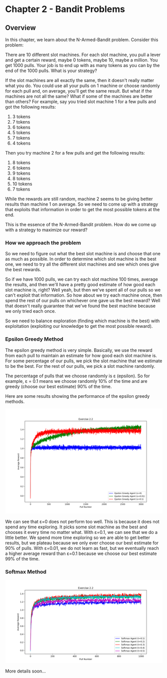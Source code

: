 # Chapter 2 - Bandit Problems

## Overview
In this chapter, we learn about the N-Armed-Bandit problem. Consider this problem:

There are 10 different slot machines. For each slot machine, you pull a lever and
get a certain reward, maybe 0 tokens, maybe 10, maybe a million. You get 1000 pulls.
Your job is to end up with as many tokens as you can by the end of the 1000 pulls. 
What is your strategy?

If the slot machines are all exactly the same, then it doesn't really matter what you do.
You could use all your pulls on 1 machine or choose randomly for each pull and, on average,
you'll get the same result. But what if the machines are not all the same? What if
some of the machines are better than others? For example, say you tried slot machine 1 for
a few pulls and got the following results:

1. 3 tokens
2. 7 tokens
3. 6 tokens
4. 5 tokens
5. 7 tokens
6. 4 tokens

Then you try machine 2 for a few pulls and get the following results:

1. 8 tokens
2. 6 tokens
3. 9 tokens
4. 8 tokens
5. 10 tokens
6. 7 tokens

While the rewards are still random, machine 2 seems to be giving better results than machine 1
on average. So we need to come up with a strategy that exploits that information in order to get
the most possible tokens at the end.

This is the essence of the N-Armed-Bandit problem. How do we come up with a strategy to maximize
our reward?

### How we approach the problem

So we need to figure out what the best slot machine is and choose that one as much as possible.
In order to determine which slot machine is the best one, we need to try all the different
slot machines and see which ones give the best rewards. 

So if we have 1000 pulls, we can try each slot machine 100 times, average the results, 
and then we'll have a pretty good estimate of how good each slot machine is, right? 
Well yeah, but then we've spent all of our pulls so we can't exploit that information. 
So how about we try each machine once, then spend the rest of our pulls on whichever one
gave us the best reward? Well that doesn't really guarantee that we've found the best
machine because we only tried each once.

So we need to balance exploration (finding which machine is the best) with exploitation
(exploiting our knowledge to get the most possible reward).

### Epsilon Greedy Method

The epsilon greedy method is very simple. Basically, we use the reward from each pull
to maintain an estimate for how good each slot machine is. For some percentage of
our pulls, we pick the slot machine that we estimate to be the best. For the rest of our
pulls, we pick a slot machine randomly.

The percentage of pulls that we choose randomly is ε (epsilon). So for example, 
ε = 0.1 means we choose randomly 10% of the time and are greedy (choose our best estimate)
90% of the time.

Here are some results showing the performance of the epsilon greedy methods.

![Epsilon Greedy Methods](./results/exercise_2_2_a.png)

We can see that ε=0 does not perform too well. This is because it does not spend any
time exploring. It picks some slot machine as the best and chooses it every time no
matter what. With ε=0.1, we can see that we do a little better. We spend more time exploring
so we are able to get better results, but we plateau because we only ever choose our best
estimate for 90% of pulls. With ε=0.01, we do not learn as fast, but we eventually reach a
higher average reward than ε=0.1 because we choose our best estimate 99% of the time.

### Softmax Method

![Softmax Methods](./results/exercise_2_2_b.png)

More details soon...